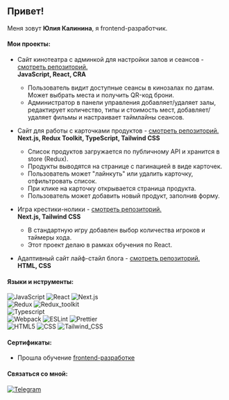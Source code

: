 ## Привет!

Меня зовут **Юлия Калинина**, я frontend-разработчик.

#### Мои проекты:

- Сайт кинотеатра с админкой для настройки залов и сеансов - [cмотреть репозиторий.](https://github.com/yulia-kalinina/CinemaWebsiteWithAdminPanel) <br>**JavaScript, React, CRA** 
  - Пользователь видит доступные сеансы в кинозалах по датам. Может выбрать места и получить QR-код брони.
  - Администратор в панели управления добавляет/удаляет залы, редактирует количество, типы и стоимость мест, добавляет/удаляет фильмы и настраивает таймлайны сеансов.

- Сайт для работы с карточками продуктов - [cмотреть репозиторий.](https://github.com/yulia-kalinina/cardsOfProducts)<br>**Next.js, Redux Toolkit, TypeScript, Tailwind CSS**
  - Список продуктов загружается по публичному API и хранится в store (Redux). 
  - Продукты выводятся на странице с пагинацией в виде карточек.
  - Пользователь может "лайнкуть" или удалить карточку, отфильтровать список. 
  - При клике на карточку открывается страница продукта.
  - Пользователь может добавить новый продукт, заполнив форму.
  
- Игра крестики-нолики - [cмотреть репозиторий.](https://github.com/yulia-kalinina/TicTacToe_next)<br>**Next.js, Tailwind CSS**
  - В стандартную игру добавлен выбор количества игроков и таймеры хода.
  - Этот проект делаю в рамках обучения по React.

- Адаптивный сайт лайф-стайл блога - [cмотреть репозиторий.](https://github.com/yulia-kalinina/AdaptiveWebsite)<br>**HTML, CSS**


#### Языки и нструменты:

![JavaScript](https://img.shields.io/badge/-JavaScript-474A51?logo=JavaScript)
![React](https://img.shields.io/badge/-React-474A51?logo=React)
![Next.js](https://img.shields.io/badge/-Next.js-474A51?logo=Next.js)<br>
![Redux](https://img.shields.io/badge/-Redux-474A51?logo=Redux)
![Redux_toolkit](https://img.shields.io/badge/-Redux_Toolkit-474A51?logo=Redux)<br>
![Typescript](https://img.shields.io/badge/-Typescript-474A51?logo=Typescript)<br>
![Webpack](https://img.shields.io/badge/-Webpack-474A51?logo=Webpack)
![ESLint](https://img.shields.io/badge/-ESLint-474A51?logo=ESLint)
![Prettier](https://img.shields.io/badge/-Prettier-474A51?logo=Prettier)<br>
![HTML5](https://img.shields.io/badge/-HTML5-474A51?logo=HTML5)
![CSS](https://img.shields.io/badge/-CSS-474A51?logo=CSS)
![Tailwind_CSS](https://img.shields.io/badge/-Tailwind_CSS-474A51?logo=tailwindcss)

#### Сертификаты:

- Прошла обучение [frontend-разработке](https://github.com/yulia-kalinina/yulia-kalinina/blob/main/%20certificates/frontend-developer.pdf)

#### Связаться со мной:

[![Telegram](https://img.shields.io/badge/-Telegram-474A51?logo=Telegram)](https://t.me/kalininaullia)

